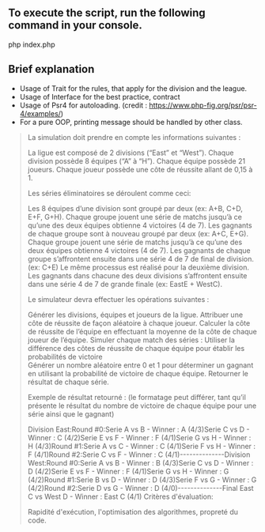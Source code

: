 ## To execute the script, run the following command in your console.
php index.php

## Brief explanation
- Usage of Trait for the rules, that apply for the division and the league.
- Usage of Interface for the best practice, contract
- Usage of Psr4 for autoloading. (credit : https://www.php-fig.org/psr/psr-4/examples/) 
- For a pure OOP, printing message should be handled by other class.


> La simulation doit prendre en compte les informations suivantes :
> 
> La ligue est composé de 2 divisions (“East” et “West”).
> Chaque division possède 8 équipes (“A” à “H”).
> Chaque équipe possède 21 joueurs.
> Chaque joueur possède une côte de réussite allant de 0,15 à 1.
> 
> 
> Les séries éliminatoires se déroulent comme ceci:
> 
> 
> Les 8 équipes d’une division sont groupé par deux (ex: A+B, C+D, E+F, G+H).
> Chaque groupe jouent une série de matchs jusqu’à ce qu’une des deux équipes obtienne 4 victoires (4 de 7).
> Les gagnants de chaque groupe sont à nouveau groupé par deux (ex: A+C, E+G).
> Chaque groupe jouent une série de matchs jusqu’à ce qu’une des deux équipes obtienne 4 victoires (4 de 7).
> Les gagnants de chaque groupe s’affrontent ensuite dans une série 4 de 7 de final de division. (ex: C+E)
> Le même processus est réalisé pour la deuxième division.
> Les gagnants dans chacune des deux divisions s’affrontent ensuite dans une série 4 de 7 de grande finale (ex: EastE + WestC).
> 
> 
> Le simulateur devra effectuer les opérations suivantes :
> 
> 
> 
> Générer les divisions, équipes et joueurs de la ligue.
> Attribuer une côte de réussite de façon aléatoire à chaque joueur.
> Calculer la côte de réussite de l’équipe en effectuant la moyenne de la côte de chaque joueur de l’équipe.
> Simuler chaque match des séries :
> Utiliser la différence des côtes de réussite de chaque équipe pour établir les probabilités de victoire  
> Générer un nombre aléatoire entre 0 et 1 pour déterminer un gagnant en utilisant la probabilité de victoire de chaque équipe.
> Retourner le résultat de chaque série.
> 
> Exemple de résultat retourné : (le formatage peut différer, tant qu’il présente le résultat du nombre de victoire de chaque équipe pour une série ainsi que le gagnant)
> 
> 
> Division East:Round #0:Serie A vs B - Winner : A (4/3)Serie C vs D - Winner : C (4/2)Serie E vs F - Winner : F (4/1)Serie G vs H - Winner : H (4/3)Round #1:Serie A vs C - Winner : C (4/1)Serie F vs H - Winner : F (4/1)Round #2:Serie C vs F - Winner : C (4/1)--------------Division West:Round #0:Serie A vs B - Winner : B (4/3)Serie C vs D - Winner : D (4/2)Serie E vs F - Winner : F (4/1)Serie G vs H - Winner : G (4/2)Round #1:Serie B vs D - Winner : D (4/3)Serie F vs G - Winner : G (4/2)Round #2:Serie D vs G - Winner : D (4/0)--------------Final East C vs West D - Winner : East C (4/1)
> Critères d'évaluation:
> 
> Rapidité d'exécution, l'optimisation des algorithmes, propreté du code.